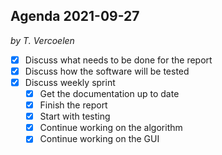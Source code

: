 ## Agenda 2021-09-27
_by T. Vercoelen_
- [x] Discuss what needs to be done for the report
- [x] Discuss how the software will be tested
- [x] Discuss weekly sprint
    - [x] Get the documentation up to date
    - [x] Finish the report
    - [x] Start with testing
    - [x] Continue working on the algorithm
    - [x] Continue working on the GUI
